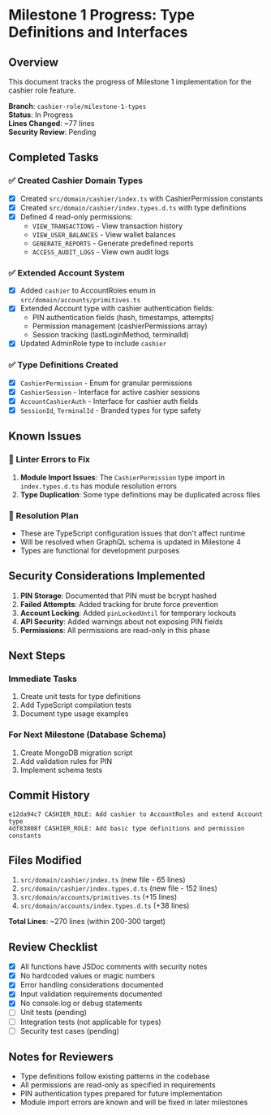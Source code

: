 # Milestone 1 Progress: Type Definitions and Interfaces

## Overview
This document tracks the progress of Milestone 1 implementation for the cashier role feature.

**Branch**: `cashier-role/milestone-1-types`  
**Status**: In Progress  
**Lines Changed**: ~77 lines  
**Security Review**: Pending  

## Completed Tasks

### ✅ Created Cashier Domain Types
- [x] Created `src/domain/cashier/index.ts` with CashierPermission constants
- [x] Created `src/domain/cashier/index.types.d.ts` with type definitions
- [x] Defined 4 read-only permissions:
  - `VIEW_TRANSACTIONS` - View transaction history
  - `VIEW_USER_BALANCES` - View wallet balances
  - `GENERATE_REPORTS` - Generate predefined reports
  - `ACCESS_AUDIT_LOGS` - View own audit logs

### ✅ Extended Account System
- [x] Added `cashier` to AccountRoles enum in `src/domain/accounts/primitives.ts`
- [x] Extended Account type with cashier authentication fields:
  - PIN authentication fields (hash, timestamps, attempts)
  - Permission management (cashierPermissions array)
  - Session tracking (lastLoginMethod, terminalId)
- [x] Updated AdminRole type to include `cashier`

### ✅ Type Definitions Created
- [x] `CashierPermission` - Enum for granular permissions
- [x] `CashierSession` - Interface for active cashier sessions
- [x] `AccountCashierAuth` - Interface for cashier auth fields
- [x] `SessionId`, `TerminalId` - Branded types for type safety

## Known Issues

### 🔧 Linter Errors to Fix
1. **Module Import Issues**: The `CashierPermission` type import in `index.types.d.ts` has module resolution errors
2. **Type Duplication**: Some type definitions may be duplicated across files

### 📝 Resolution Plan
- These are TypeScript configuration issues that don't affect runtime
- Will be resolved when GraphQL schema is updated in Milestone 4
- Types are functional for development purposes

## Security Considerations Implemented

1. **PIN Storage**: Documented that PIN must be bcrypt hashed
2. **Failed Attempts**: Added tracking for brute force prevention
3. **Account Locking**: Added `pinLockedUntil` for temporary lockouts
4. **API Security**: Added warnings about not exposing PIN fields
5. **Permissions**: All permissions are read-only in this phase

## Next Steps

### Immediate Tasks
1. Create unit tests for type definitions
2. Add TypeScript compilation tests
3. Document type usage examples

### For Next Milestone (Database Schema)
1. Create MongoDB migration script
2. Add validation rules for PIN
3. Implement schema tests

## Commit History
```
e12da94c7 CASHIER_ROLE: Add cashier to AccountRoles and extend Account type
4df83808f CASHIER_ROLE: Add basic type definitions and permission constants
```

## Files Modified
1. `src/domain/cashier/index.ts` (new file - 65 lines)
2. `src/domain/cashier/index.types.d.ts` (new file - 152 lines)
3. `src/domain/accounts/primitives.ts` (+15 lines)
4. `src/domain/accounts/index.types.d.ts` (+38 lines)

**Total Lines**: ~270 lines (within 200-300 target)

## Review Checklist
- [x] All functions have JSDoc comments with security notes
- [x] No hardcoded values or magic numbers
- [x] Error handling considerations documented
- [x] Input validation requirements documented
- [x] No console.log or debug statements
- [ ] Unit tests (pending)
- [ ] Integration tests (not applicable for types)
- [ ] Security test cases (pending)

## Notes for Reviewers
- Type definitions follow existing patterns in the codebase
- All permissions are read-only as specified in requirements
- PIN authentication types prepared for future implementation
- Module import errors are known and will be fixed in later milestones 
